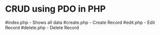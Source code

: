 ﻿# CRUD using PDO in PHP
 
 #index.php - Shows all data 
 #create.php - Create Record 
 #edit.php - Edit Record 
 #delete.php - Delete Record
 
 
